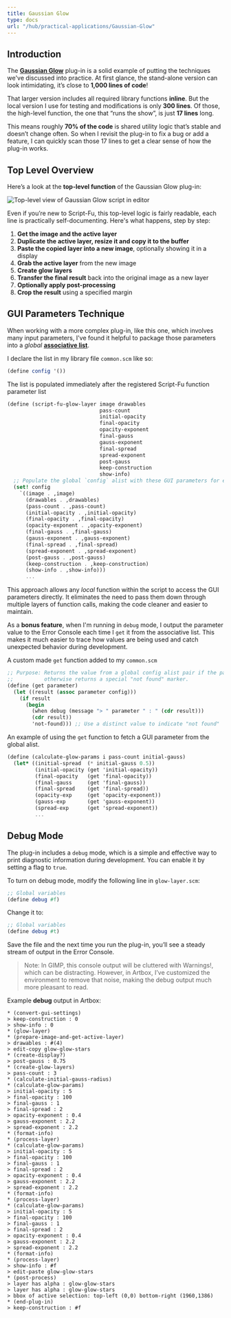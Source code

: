 ```yaml
---
title: Gaussian Glow
type: docs
url: "/hub/practical-applications/Gaussian-Glow"
---
```


## Introduction

The [**Gaussian Glow**](https://script-fu.github.io/funky/hub/plug-ins/folder/gaussian-glow/) plug-in is a solid example of putting the techniques we've discussed into practice. At first glance, the stand-alone version can look intimidating, it’s close to **1,000 lines of code**!

That larger version includes all required library functions **inline**. But the local version I use for testing and modifications is only **300 lines**. Of those, the high-level function, the one that “runs the show”, is just **17 lines** long.

This means roughly **70% of the code** is shared utility logic that’s stable and doesn’t change often. So when I revisit the plug-in to fix a bug or add a feature, I can quickly scan those 17 lines to get a clear sense of how the plug-in works.

## Top Level Overview

Here’s a look at the **top-level function** of the Gaussian Glow plug-in:

![Top-level view of Gaussian Glow script in editor](/images/vsc-gaussian-glow-top-level.webp)

Even if you’re new to Script-Fu, this top-level logic is fairly readable, each line is practically self-documenting. Here's what happens, step by step:

1. **Get the image and the active layer**
2. **Duplicate the active layer, resize it and copy it to the buffer**
3. **Paste the copied layer into a new image**, optionally showing it in a display
4. **Grab the active layer** from the new image
5. **Create glow layers**
6. **Transfer the final result** back into the original image as a new layer
7. **Optionally apply post-processing**
8. **Crop the result** using a specified margin

## GUI Parameters Technique

When working with a more complex plug-in, like this one, which involves many input parameters, I've found it helpful to package those parameters into a _global_ **[associative list](https://script-fu.github.io/funky/hub/fundamentals/folder/data-structures/alists/)**.

I declare the list in my library file `common.scm` like so:
```scheme
(define config '())
```

The list is populated immediately after the registered Script-Fu function parameter list

```scheme
(define (script-fu-glow-layer image drawables
                              pass-count
                              initial-opacity
                              final-opacity
                              opacity-exponent
                              final-gauss
                              gauss-exponent
                              final-spread
                              spread-exponent
                              post-gauss
                              keep-construction
                              show-info)
  ;; Populate the global `config` alist with these GUI parameters for easy passing
  (set! config
    `((image . ,image)
      (drawables . ,drawables)
      (pass-count . ,pass-count)
      (initial-opacity . ,initial-opacity)
      (final-opacity . ,final-opacity)
      (opacity-exponent . ,opacity-exponent)
      (final-gauss . ,final-gauss)
      (gauss-exponent . ,gauss-exponent)
      (final-spread . ,final-spread)
      (spread-exponent . ,spread-exponent)
      (post-gauss . ,post-gauss)
      (keep-construction . ,keep-construction)
      (show-info . ,show-info)))
      ...
```

This approach allows any *local* function within the script to access the GUI parameters directly. It eliminates the need to pass them down through multiple layers of function calls, making the code cleaner and easier to maintain.

As a **bonus feature**, when I'm running in `debug` mode, I output the parameter value to the Error Console each time I `get` it from the associative list. This makes it much easier to trace how values are being used and catch unexpected behavior during development.

A custom made `get` function added to my `common.scm`
```scheme
;; Purpose: Returns the value from a global config alist pair if the parameter exists,
;;          otherwise returns a special "not found" marker.
(define (get parameter)
  (let ((result (assoc parameter config)))
    (if result
      (begin
        (when debug (message "> " parameter " : " (cdr result)))
        (cdr result))
        'not-found))) ;; Use a distinct value to indicate "not found"
```

An example of using the `get` function to fetch a GUI parameter from the global alist.
```scheme
(define (calculate-glow-params i pass-count initial-gauss)
  (let* ((initial-spread  (* initial-gauss 0.5))
         (initial-opacity (get 'initial-opacity))
         (final-opacity   (get 'final-opacity))
         (final-gauss     (get 'final-gauss))
         (final-spread    (get 'final-spread))
         (opacity-exp     (get 'opacity-exponent))
         (gauss-exp       (get 'gauss-exponent))
         (spread-exp      (get 'spread-exponent))
         ...
```

## Debug Mode

The plug-in includes a `debug` mode, which is a simple and effective way to print diagnostic information during development. You can enable it by setting a flag to `true`.

To turn on debug mode, modify the following line in `glow-layer.scm`:

```scheme
;; Global variables
(define debug #f)
```

Change it to:

```scheme
;; Global variables
(define debug #t)
```
Save the file and the next time you run the plug-in, you’ll see a steady stream of output in the Error Console.

> Note: In GIMP, this console output will be cluttered with Warnings!, which can be distracting. However, in Artbox, I’ve customized the environment to remove that noise, making the debug output much more pleasant to read.

Example **debug** output in Artbox:
```shell
* (convert-gui-settings)
> keep-construction : 0
> show-info : 0
* (glow-layer)
* (prepare-image-and-get-active-layer)
> drawables : #(4)
> edit-copy glow-glow-stars
* (create-display?)
> post-gauss : 0.75
* (create-glow-layers)
> pass-count : 3
* (calculate-initial-gauss-radius)
* (calculate-glow-params)
> initial-opacity : 5
> final-opacity : 100
> final-gauss : 1
> final-spread : 2
> opacity-exponent : 0.4
> gauss-exponent : 2.2
> spread-exponent : 2.2
* (format-info)
* (process-layer)
* (calculate-glow-params)
> initial-opacity : 5
> final-opacity : 100
> final-gauss : 1
> final-spread : 2
> opacity-exponent : 0.4
> gauss-exponent : 2.2
> spread-exponent : 2.2
* (format-info)
* (process-layer)
* (calculate-glow-params)
> initial-opacity : 5
> final-opacity : 100
> final-gauss : 1
> final-spread : 2
> opacity-exponent : 0.4
> gauss-exponent : 2.2
> spread-exponent : 2.2
* (format-info)
* (process-layer)
> show-info : #f
> edit-paste glow-glow-stars
* (post-process)
> layer has alpha : glow-glow-stars
> layer has alpha : glow-glow-stars
> bbox of active selection: top-left (0,0) bottom-right (1960,1386)
* (end-plug-in)
> keep-construction : #f
```